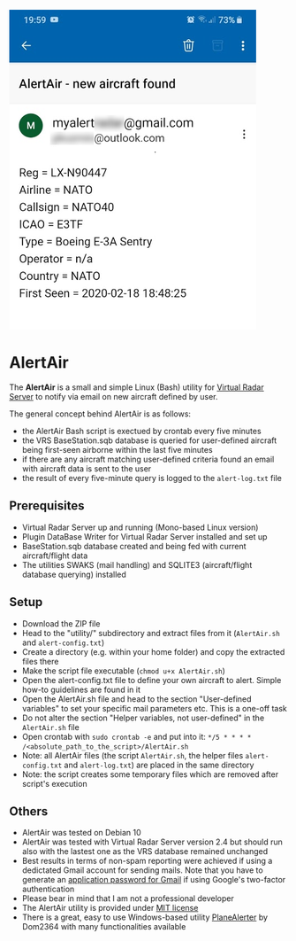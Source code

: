 ![AlertAir sample mail notification](AlertAir_sample.png)

# AlertAir
The **AlertAir** is a small and simple Linux (Bash) utility for [Virtual Radar Server](http://www.virtualradarserver.co.uk/) to notify via email on new aircraft defined by user.

The general concept behind AlertAir is as follows:
* the AlertAir Bash script is exectued by crontab every five minutes
* the VRS BaseStation.sqb database is queried for user-defined aircraft being first-seen airborne within the last five minutes
* if there are any aircraft matching user-defined criteria found an email with aircraft data is sent to the user
* the result of every five-minute query is logged to the `alert-log.txt` file

## Prerequisites
* Virtual Radar Server up and running (Mono-based Linux version)
* Plugin DataBase Writer for Virtual Radar Server installed and set up
* BaseStation.sqb database created and being fed with current aircraft/flight data
* The utilities SWAKS (mail handling) and SQLITE3 (aircraft/flight database querying) installed

## Setup
* Download the ZIP file
* Head to the "utility/" subdirectory and extract files from it (`AlertAir.sh` and `alert-config.txt`)
* Create a directory (e.g. within your home folder) and copy the extracted files there
* Make the script file executable (`chmod u+x AlertAir.sh`)
* Open the alert-config.txt file to define your own aircraft to alert. Simple how-to guidelines are found in it
* Open the AlertAir.sh file and head to the section "User-defined variables" to set your specific mail parameters etc. This is a one-off task
* Do not alter the section "Helper variables, not user-defined" in the `AlertAir.sh` file
* Open crontab with `sudo crontab -e` and put into it: `*/5 * * * * /<absolute_path_to_the_script>/AlertAir.sh` 
* Note: all AlertAir files (the script `AlertAir.sh`, the helper files `alert-config.txt` and `alert-log.txt`) are placed in the same directory 
* Note: the script creates some temporary files which are removed after script's execution

## Others
* AlertAir was tested on Debian 10
* AlertAir was tested with Virtual Radar Server version 2.4 but should run also with the lastest one as the VRS database remained unchanged
* Best results in terms of non-spam reporting were achieved if using a dedictated Gmail account for sending mails. Note that you have to generate an [application password for Gmail](https://support.google.com/accounts/answer/185833?hl=en) if using Google's two-factor authentication
* Please bear in mind that I am not a professional developer
* The AlertAir utility is provided under [MIT license](LICENSE)
* There is a great, easy to use Windows-based utility [PlaneAlerter](https://github.com/Dom2364/PlaneAlerter) by Dom2364 with many functionalities available
